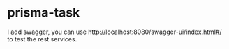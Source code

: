 # prisma-task

I add swagger, you can use 
http://localhost:8080/swagger-ui/index.html#/
to test the rest services.

